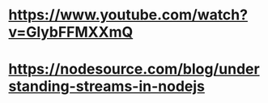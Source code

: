 # https://www.youtube.com/watch?v=GlybFFMXXmQ

# https://nodesource.com/blog/understanding-streams-in-nodejs
